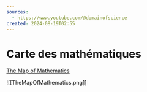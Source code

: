 ```yaml
---
sources:
  - https://www.youtube.com/@domainofscience
created: 2024-08-19T02:55
---
```

# Carte des mathématiques
[The Map of Mathematics](https://www.youtube.com/watch?v=OmJ-4B-mS-Y)

![[TheMapOfMathematics.png]]
